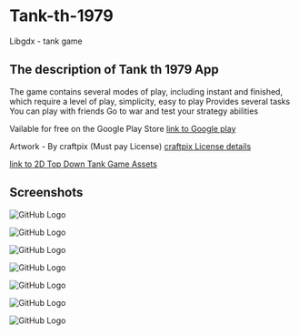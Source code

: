 # Tank-th-1979

Libgdx - tank game

## The description of Tank th 1979 App

The game contains several modes of play, including instant and finished, which require a level of play, simplicity, easy to play
Provides several tasks
You can play with friends
Go to war and test your strategy abilities

Vailable for free on the Google Play Store
[link to Google play](https://play.google.com/store/apps/details?id=crach.stage.game)

Artwork - By craftpix (Must pay License) [craftpix License details](https://craftpix.net/file-craftpix/)

[link to 2D Top Down Tank Game Assets](https://craftpix.net/product/2d-top-down-tank-game-assets/)

## Screenshots

![GitHub Logo](https://play-lh.googleusercontent.com/09w710DnUoUsOcmuCaJ61hkC9avDds2uhpjhrfrvLSNNQrIaSU5NrIAtUEwgEggtx8U=w720-h310)
 
![GitHub Logo](https://play-lh.googleusercontent.com/XzniR6PjhCMQV4jDLTQ-bsvP_9-PCEuzRTtqh6KQdflN7ishweDCOdl6QeVTJEnGPA=w720-h310)

![GitHub Logo](https://play-lh.googleusercontent.com/DeqLtYEv4xDtpXoABjtucqJa-tSFt5eKrukV6XOwFgp_TepqjqfaR7izz2AfIcF130Ug=w720-h310)

![GitHub Logo](https://play-lh.googleusercontent.com/eUQJSGjLB3L1xO148u1CgBMS3k3KmX_dB90aEHkcYJNWB-eVSDhuAVnUO-oAraH91ts=w720-h310)

![GitHub Logo](https://play-lh.googleusercontent.com/mnKf3LRixApfhyjOmsKeMk48FX6wVveJG8V9WM9bOntZiQ7nP_253eYqwe7AufvK7D4Y=w720-h310)

![GitHub Logo](https://play-lh.googleusercontent.com/Likr3WGUZ1iF5ZaLRpPtqKOe5Qti41VFlepxVhOlTkfCr5SLJIKww5Itsp1vtm7-bw=w720-h310)

![GitHub Logo](https://play-lh.googleusercontent.com/CRAxXj5d0nwQOv0ciP06_2WBcnW_Y_q7kMQv7hkT12ege0bvffDlZB0kMjG200hjLxw=w720-h310)
